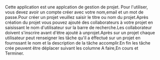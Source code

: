 Cette application est une applcation de gestion de projet.
Pour l'utiliser, vous devez avoir un compte créer avec votre nom,email et un mot de passe.Pour créer un projet veuillez saisir le titre ou nom du projet.Après création du projet vous pouvez ajouté des collaborateurs à votre projet en saisissant le nom d'utilisateur sur la barre de recherche.Les collaborateur doivent s'inscrire avant d'être ajouté à unprojet.Après sur un projet chaque utilisateur peut renseigner les tâche qu'il a éffectué sur un projet en fournssant le nom et la description de la tâche accomplir.En fin les tâche crée peuvent être déplacer suivant les columne A faire,En cours et Terminer.
